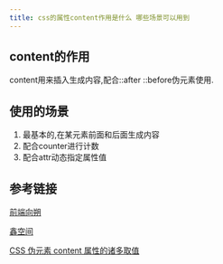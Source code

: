 ```yaml
---
title: css的属性content作用是什么 哪些场景可以用到
---
```


## content的作用

content用来插入生成内容,配合::after ::before伪元素使用.

## 使用的场景

1. 最基本的,在某元素前面和后面生成内容
2. 配合counter进行计数
3. 配合attr动态指定属性值

## 参考链接

[前端向朔](https://xiangshuo.blog.csdn.net/article/details/89843456)

[鑫空间](https://www.zhangxinxu.com/wordpress/2010/04/css-content%E5%86%85%E5%AE%B9%E7%94%9F%E6%88%90%E6%8A%80%E6%9C%AF%E4%BB%A5%E5%8F%8A%E5%BA%94%E7%94%A8/)

[CSS 伪元素 content 属性的诸多取值](http://jimyuan.github.io/blog/2018/01/05/content-property-of-pseudo-element.html)